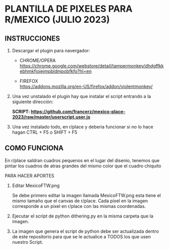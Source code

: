 # PLANTILLA DE PIXELES PARA R/MEXICO (JULIO 2023)

## INSTRUCCIONES

1. Descargar el plugin para navergador:
   - CHROME/OPERA  
     https://chrome.google.com/webstore/detail/tampermonkey/dhdgffkkebhmkfjojejmpbldmpobfkfo?hl=en

   - FIREFOX  
     https://addons.mozilla.org/en-US/firefox/addon/violentmonkey/

1. Una vez unstalado el plugin hay que instalar el script entrando a la siguiente dirección:

   **SCRIPT: https://github.com/francerz/mexico-place-2023/raw/master/userscript.user.js**
  
2. Una vez instalado todo, en r/place y deberia funcionar si no lo hace hagan CTRL + F5 o SHIFT + F5

## COMO FUNCIONA

En r/place saldran cuadros pequenos en el lugar del disenio, tenemos que pintar los cuadros de atras grandes del mismo color que el cuadro chiquito

PARA HACER APORTES

1. Editar MexicoFTW.png

   Se debe primero editar la imagen llamada MexicoFTW.png esta tiene el mismo tamaño que el canvas de r/place.
   Cada pixel en la imagen corresponde a un pixel en r/place con las mismas coordenadas. 

2. Ejecutar el script de python dithering.py en la misma carpeta que la imagen.

3. La imagen que genera el script de python debe ser actualizada dentro de este
   repositorio para que se le actualice a TODOS los que usen nuestro Script. 


         

